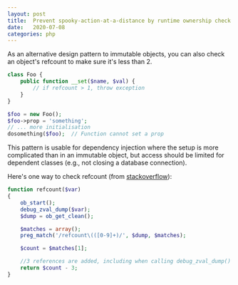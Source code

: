 ```yaml
---
layout: post
title:  Prevent spooky-action-at-a-distance by runtime ownership check using refcount
date:   2020-07-08
categories: php
---
```


As an alternative design pattern to immutable objects, you can also check an object's refcount to make sure it's less than 2.

```php
class Foo {
    public function __set($name, $val) {
        // if refcount > 1, throw exception
    }
}

$foo = new Foo();
$foo->prop = 'something';
// ... more initialisation
dosomething($foo);  // Function cannot set a prop
```

This pattern is usable for dependency injection where the setup is more complicated than in an immutable object, but access should be limited for dependent classes (e.g., not closing a database connection).

Here's one way to check refcount (from <a href="https://stackoverflow.com/a/3764809/2138090">stackoverflow</a>):

```php
function refcount($var)
{
    ob_start();
    debug_zval_dump($var);
    $dump = ob_get_clean();

    $matches = array();
    preg_match('/refcount\(([0-9]+)/', $dump, $matches);

    $count = $matches[1];

    //3 references are added, including when calling debug_zval_dump()
    return $count - 3;
}
```
